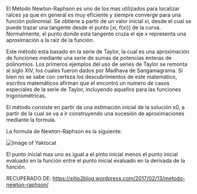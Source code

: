 El Método Newton-Raphson es uno de los mas utilizados para localizar raíces ya que en general es muy eficiente y siempre converge para una función polinomial. Se obtiene a partir de un valor inicial xi, desde el cual se puede trazar una tangente desde el punto [xi, f(xi)] de la curva. Normalmente, el punto donde esta tangente cruza el eje x representa una aproximación a la raíz de la función.

Este método esta basado en la serie de Taylor, la cual es una aproximación de funciones mediante una serie de sumas de potencias enteras de polinomios. Los primeros ejemplos del uso de series de Taylor se remonta al siglo XIV, los cuales fueron dados por Madhava de Sangamagrama. Si bien no se sabe con certeza los descubrimientos de este matemático, escritos matemáticos afirman que el encontró un numero de casos especiales de la serie de Taylor, incluyendo aquellos para las funciones trigonométricas.

El método consiste en partir de una estimación inicial de la solución x0, a partir de la cual se va a ir construyendo una sucesión de aproximaciones mediante la formula.

La formula de Newton-Raphson es la siguiente:

![Image of Yaktocat](http://www.sciweavers.org/download/Tex2Img_1542668911.jpg)

El punto inicial mas uno es igual a el pinto inicial menos el punto inicial evaluado en la función entre el punto inicial evaluado en la derivada de la función.

RECUPERADO DE: https://sitio2blog.wordpress.com/2017/02/13/metodo-newton-raphson/
